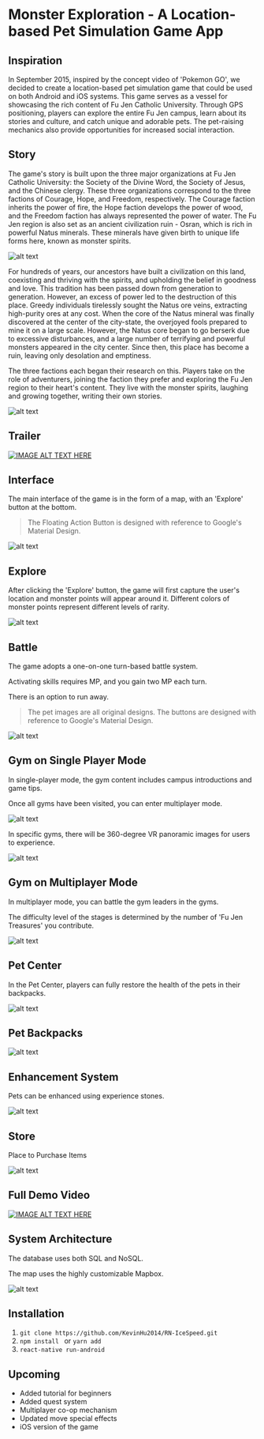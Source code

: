 # Monster Exploration - A Location-based Pet Simulation Game App

## Inspiration
In September 2015, inspired by the concept video of 'Pokemon GO', we decided to create a location-based pet simulation game that could be used on both Android and iOS systems. This game serves as a vessel for showcasing the rich content of Fu Jen Catholic University. Through GPS positioning, players can explore the entire Fu Jen campus, learn about its stories and culture, and catch unique and adorable pets. The pet-raising mechanics also provide opportunities for increased social interaction.


## Story
The game's story is built upon the three major organizations at Fu Jen Catholic University: the Society of the Divine Word, the Society of Jesus, and the Chinese clergy. These three organizations correspond to the three factions of Courage, Hope, and Freedom, respectively. The Courage faction inherits the power of fire, the Hope faction develops the power of wood, and the Freedom faction has always represented the power of water. The Fu Jen region is also set as an ancient civilization ruin - Osran, which is rich in powerful Natus minerals. These minerals have given birth to unique life forms here, known as monster spirits.

![alt text](https://github.com/KevinHu2014/RN-IceSpeed/blob/master/Screenshots/御三家.png "御三家")

For hundreds of years, our ancestors have built a civilization on this land, coexisting and thriving with the spirits, and upholding the belief in goodness and love. This tradition has been passed down from generation to generation. However, an excess of power led to the destruction of this place. Greedy individuals tirelessly sought the Natus ore veins, extracting high-purity ores at any cost. When the core of the Natus mineral was finally discovered at the center of the city-state, the overjoyed fools prepared to mine it on a large scale. However, the Natus core began to go berserk due to excessive disturbances, and a large number of terrifying and powerful monsters appeared in the city center. Since then, this place has become a ruin, leaving only desolation and emptiness.

The three factions each began their research on this. Players take on the role of adventurers, joining the faction they prefer and exploring the Fu Jen region to their heart's content. They live with the monster spirits, laughing and growing together, writing their own stories.

![alt text](https://github.com/KevinHu2014/RN-IceSpeed/blob/master/Screenshots/校園地圖.png "校園地圖")


## Trailer

[![IMAGE ALT TEXT HERE](http://img.youtube.com/vi/CL-RnqUOTXY/0.jpg)](http://www.youtube.com/watch?v=CL-RnqUOTXY)

## Interface
The main interface of the game is in the form of a map, with an 'Explore' button at the bottom.

> The Floating Action Button is designed with reference to Google's Material Design.

![alt text](https://github.com/KevinHu2014/RN-IceSpeed/blob/master/Screenshots/主畫面.gif "遊戲主介面")


## Explore
After clicking the 'Explore' button, the game will first capture the user's location and monster points will appear around it. Different colors of monster points represent different levels of rarity.

![alt text](https://github.com/KevinHu2014/RN-IceSpeed/blob/master/Screenshots/探索.gif "探索")


## Battle
The game adopts a one-on-one turn-based battle system.

Activating skills requires MP, and you gain two MP each turn.

There is an option to run away.

> The pet images are all original designs.
> The buttons are designed with reference to Google's Material Design.

![alt text](https://github.com/KevinHu2014/RN-IceSpeed/blob/master/Screenshots/戰鬥.gif "戰鬥介面")



## Gym on Single Player Mode
In single-player mode, the gym content includes campus introductions and game tips.

Once all gyms have been visited, you can enter multiplayer mode.

![alt text](https://github.com/KevinHu2014/RN-IceSpeed/blob/master/Screenshots/單人.gif "單人世界的道館")

In specific gyms, there will be 360-degree VR panoramic images for users to experience.

![alt text](https://github.com/KevinHu2014/RN-IceSpeed/blob/master/Screenshots/VR.gif "VR")

## Gym on Multiplayer Mode
In multiplayer mode, you can battle the gym leaders in the gyms.

The difficulty level of the stages is determined by the number of 'Fu Jen Treasures' you contribute.

![alt text](https://github.com/KevinHu2014/RN-IceSpeed/blob/master/Screenshots/多人.png "多人世界的道館")

## Pet Center
In the Pet Center, players can fully restore the health of the pets in their backpacks.

![alt text](https://github.com/KevinHu2014/RN-IceSpeed/blob/master/Screenshots/寶貝中心.gif "寵物中心")

## Pet Backpacks

![alt text](https://github.com/KevinHu2014/RN-IceSpeed/blob/master/Screenshots/背包.png "寵物背包")

## Enhancement System
Pets can be enhanced using experience stones.

![alt text](https://github.com/KevinHu2014/RN-IceSpeed/blob/master/Screenshots/強化.gif "強化")

## Store
Place to Purchase Items

![alt text](https://github.com/KevinHu2014/RN-IceSpeed/blob/master/Screenshots/商店.png "商店")


## Full Demo Video

[![IMAGE ALT TEXT HERE](http://img.youtube.com/vi/An_2t2BB9z8/0.jpg)](http://www.youtube.com/watch?v=An_2t2BB9z8)



## System Architecture

The database uses both SQL and NoSQL.

The map uses the highly customizable Mapbox.


![alt text](https://github.com/KevinHu2014/RN-IceSpeed/blob/master/Screenshots/架構圖.png "架構圖")


## Installation

1. `git clone https://github.com/KevinHu2014/RN-IceSpeed.git`
2. `npm install ` or `yarn add`
3. `react-native run-android`


## Upcoming

+ Added tutorial for beginners
+ Added quest system
+ Multiplayer co-op mechanism
+ Updated move special effects
+ iOS version of the game





